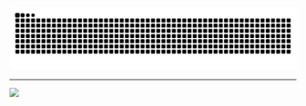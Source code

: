 <!-- 잔디 빌딩 
![](./profile-3d-contrib/profile-night-green.svg)
-->

<!-- 뱀 --> 
<div align="center">
  <img src="https://github.com/pnow7/pnow7/blob/output/github-contribution-grid-snake-dark.svg">
</div>

<!-- 유령
<div align="center">
  <a href="https://www.gitanimals.org/en_US?utm_medium=image&utm_source=pnow7&utm_content=line">
    <img src="https://render.gitanimals.org/lines/pnow7" />
  </a>
</div>
-->

<!-- 
<div align="center">
  <h2>📚 Tech Stack 📚</h2>
-->

  <!-- Backend 
  <img src="https://img.shields.io/badge/Java-ED8B00?style=for-the-badge&logo=openjdk&logoColor=white" />
  <img src="https://img.shields.io/badge/Python-3776AB?style=for-the-badge&logo=python&logoColor=white" />
  <img src="https://img.shields.io/badge/Spring-6DB33F?style=for-the-badge&logo=spring&logoColor=white" />
  <img src="https://img.shields.io/badge/SpringBoot-6DB33F?style=for-the-badge&logo=springboot&logoColor=white" />
  <img src="https://img.shields.io/badge/JSP-FF0000?style=for-the-badge&logo=java&logoColor=white" />
  <img src="https://img.shields.io/badge/Oracle-F80000?style=for-the-badge&logo=oracle&logoColor=white" />
  
  <br/>
  -->
  
  <!-- Frontend 
  <img src="https://img.shields.io/badge/HTML-E34F26?style=for-the-badge&logo=html5&logoColor=white" />
  <img src="https://img.shields.io/badge/CSS-1572B6?style=for-the-badge&logo=css3&logoColor=white" />
  <img src="https://img.shields.io/badge/JavaScript-F7DF1E?style=for-the-badge&logo=javascript&logoColor=black" />
  <img src="https://img.shields.io/badge/React-61DAFB?style=for-the-badge&logo=react&logoColor=black" />

</div>
-->

<!-- Most uses Laguage & Boj Tier  
<div align="center">
  <h2>🌱 Langauage & Algorithm 🌱</h2>
  <img src="https://github-readme-stats.vercel.app/api/top-langs/?username=pnow7&layout=compact&bg_color=30,91eae4,86A8E7&title_color=fff&text_color=fff&cache_seconds=3600">
  <a href="https://solved.ac/guswo4324/"><img style="height:170px;" src="http://mazassumnida.wtf/api/v2/generate_badge?boj=guswo4324" /></a>
</div>
-->

---

<a href="https://www.gitanimals.org/en_US?utm_medium=image&utm_source=pnow7&utm_content=farm">
  <img src="https://render.gitanimals.org/farms/pnow7" width="1200"/>
</a>


<!-- 
<p align="center">
  <img src="https://cdn.jsdelivr.net/gh/devicons/devicon/icons/java/java-original.svg" width="40" height="40"/>
  <img src="https://cdn.jsdelivr.net/gh/devicons/devicon/icons/spring/spring-original.svg" width="40" height="40"/>
  <img src="https://cdn.jsdelivr.net/gh/devicons/devicon/icons/react/react-original.svg" width="40" height="40"/>
  <img src="https://cdn.jsdelivr.net/gh/devicons/devicon/icons/oracle/oracle-original.svg" width="40" height="40"/>
  <img src="https://cdn.jsdelivr.net/gh/devicons/devicon/icons/python/python-original.svg" width="40" height="40"/>
</p>
-->


<!-- 웨이브 모양 헤더, 푸터
![header](https://capsule-render.vercel.app/api?type=waving&color=gradient&height=200&section=header&text=🌱&fontSize=40) 
![footer](https://capsule-render.vercel.app/api?section=footer&type=waving&color=gradient)
-->
